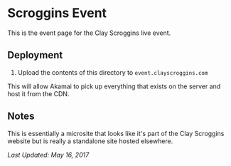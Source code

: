 # Scroggins Event

This is the event page for the Clay Scroggins live event.

## Deployment

1. Upload the contents of this directory to `event.clayscroggins.com`

This will allow Akamai to pick up everything that exists on the server and host it from the CDN.

## Notes

This is essentially a microsite that looks like it's part of the Clay Scroggins website but is really
a standalone site hosted elsewhere.

*Last Updated: May 16, 2017*
